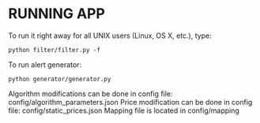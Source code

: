 # RUNNING APP

To run it right away for all UNIX users (Linux, OS X, etc.), type:

    python filter/filter.py -f

To run alert generator:

    python generator/generator.py


Algorithm modifications can be done in config file: config/algorithm_parameters.json
Price modification can be done in config file: config/static_prices.json
Mapping file is located in config/mapping
